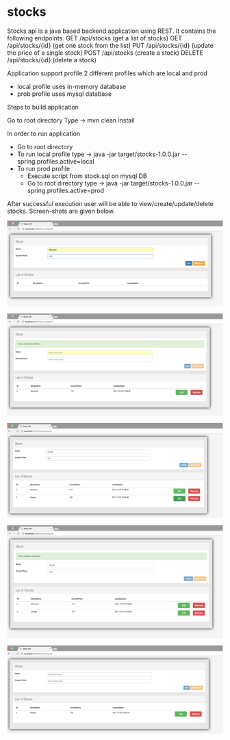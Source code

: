 # stocks
Stocks api is a java based backend application using REST. It contains the following endpoints.
GET /api/stocks (get a list of stocks)
GET /api/stocks/{id} (get one stock from the list)
PUT /api/stocks/{id} (update the price of a single stock)
POST /api/stocks (create a stock)
DELETE /api/stocks/{id} (delete a stock)

Application support profile 2 different profiles which are local and prod
 - local profile uses in-memory database
 - prob profile uses mysql database


Steps to build application

Go to root directory 
Type -> mvn clean install

In order to run application
 - Go to root directory 
 - To run local profile type -> java -jar target/stocks-1.0.0.jar --spring.profiles.active=local
 - To run prod profile 
    - Execute script from stock.sql on mysql DB
    - Go to root directory type -> java -jar target/stocks-1.0.0.jar --spring.profiles.active=prod

After successful execution user will be able to view/create/update/delete stocks. Screen-shots are given below.

![Alt text](/documentation/add-stock.png?raw=true "Create Stock")

![Alt text](/documentation/added-succes.png?raw=true "Created Stock")

![Alt text](/documentation/add-more.png?raw=true "Create More Stock")

![Alt text](/documentation/update-stock.png?raw=true "Update Stock")

![Alt text](/documentation/remove-stock.png?raw=true "Delete Stock")
